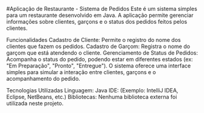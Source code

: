 #Aplicação de Restaurante - Sistema de Pedidos
Este é um sistema simples para um restaurante desenvolvido em Java. A aplicação permite gerenciar informações sobre clientes, garçons e o status dos pedidos feitos pelos clientes.

Funcionalidades
Cadastro de Cliente: Permite o registro do nome dos clientes que fazem os pedidos.
Cadastro de Garçom: Registra o nome do garçom que está atendendo o cliente.
Gerenciamento de Status de Pedidos: Acompanha o status do pedido, podendo estar em diferentes estados (ex: "Em Preparação", "Pronto", "Entregue").
O sistema oferece uma interface simples para simular a interação entre clientes, garçons e o acompanhamento do pedido.

Tecnologias Utilizadas
Linguagem: Java
IDE: (Exemplo: IntelliJ IDEA, Eclipse, NetBeans, etc.)
Bibliotecas: Nenhuma biblioteca externa foi utilizada neste projeto.
